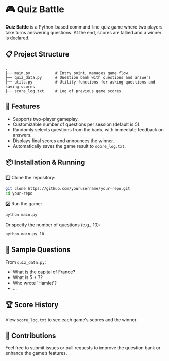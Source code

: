 
# 🎮 Quiz Battle

**Quiz Battle** is a Python-based command-line quiz game where two players take turns answering questions. At the end, scores are tallied and a winner is declared.

## 📋 Project Structure
```
.
├── main.py           # Entry point, manages game flow
├── quiz_data.py      # Question bank with questions and answers
├── utils.py          # Utility functions for asking questions and saving scores
├── score_log.txt     # Log of previous game scores
```

## 🚀 Features
- Supports two-player gameplay.
- Customizable number of questions per session (default is 5).
- Randomly selects questions from the bank, with immediate feedback on answers.
- Displays final scores and announces the winner.
- Automatically saves the game result to `score_log.txt`.

## 📦 Installation & Running
1️⃣ Clone the repository:
```bash
git clone https://github.com/yourusername/your-repo.git
cd your-repo
```
2️⃣ Run the game:
```bash
python main.py
```
Or specify the number of questions (e.g., 10):
```bash
python main.py 10
```

## 📝 Sample Questions
From `quiz_data.py`:
- What is the capital of France?
- What is 5 + 7?
- Who wrote 'Hamlet'?
- ...

## 🏆 Score History
View `score_log.txt` to see each game's scores and the winner.

## 🤝 Contributions
Feel free to submit issues or pull requests to improve the question bank or enhance the game’s features.
